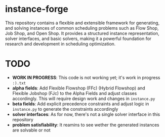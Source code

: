 # instance-forge
This repository contains a flexible and extensible framework for generating, and solving instances of common scheduling problems such as Flow Shop, Job Shop, and Open Shop. It provides a structured instance representation, solver interfaces, and basic solvers, making it a powerful foundation for research and development in scheduling optimization.

# TODO
- **WORK IN PROGRESS**: This code is not working yet; it's work in progress `:).txt`
- **alpha fields**: Add Flexible Flowshop (FFc) (Hybrid Flowshop) and Flexible Jobshop (FJc) to the Alpha Fields and adjust classes accordingly. This will require design work and changes in `instance.py`
- **beta fields**: Add explicit precedence constraints and adjust logic in `instance.py` to generate the constraints accordingly
- **solver interfaces**: As for now, there's not a single solver interface in this repository
- **problem satisfiability**: It reamins to see wether the generated instances are solvable or not